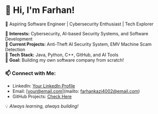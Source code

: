 # 👋 Hi, I'm Farhan!
🚀 Aspiring Software Engineer | Cybersecurity Enthusiast | Tech Explorer  

🔹 **Interests:** Cybersecurity, AI-based Security Systems, and Software Development  
🔹 **Current Projects:** Anti-Theft AI Security System, EMV Machine Scam Detection  
🔹 **Tech Stack:** Java, Python, C++, GitHub, and AI Tools  
🔹 **Goal:** Building my own software company from scratch!  

### 📫 Connect with Me:
- LinkedIn: [Your LinkedIn Profile](#)
- Email: [your@email.com](mailto: farhankazi4002@email.com)  
- GitHub Projects: [Check Here](https://github.com/Farhan07-Web?tab=projects)  

💡 *Always learning, always building!*
